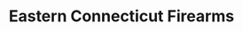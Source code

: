 ---
title: "Eastern Connecticut Firearms"
url: /norwich/eastern-connecticut-firearms/
shop: weapons
---